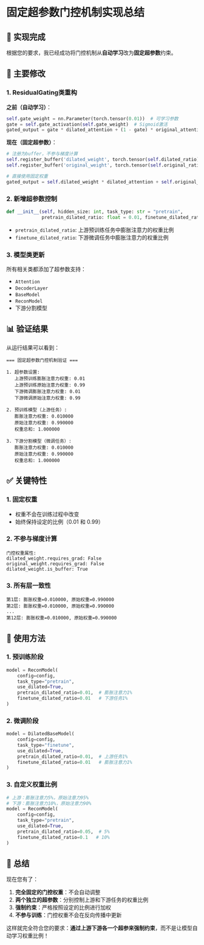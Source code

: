 # 固定超参数门控机制实现总结

## 🎯 实现完成

根据您的要求，我已经成功将门控机制从**自动学习**改为**固定超参数**约束。

## 🔧 主要修改

### 1. **ResidualGating类重构**

**之前（自动学习）**：
```python
self.gate_weight = nn.Parameter(torch.tensor(0.01))  # 可学习参数
gate = self.gate_activation(self.gate_weight)  # Sigmoid激活
gated_output = gate * dilated_attention + (1 - gate) * original_attention
```

**现在（固定超参数）**：
```python
# 注册为buffer，不参与梯度计算
self.register_buffer('dilated_weight', torch.tensor(self.dilated_ratio))
self.register_buffer('original_weight', torch.tensor(self.original_ratio))

# 直接使用固定权重
gated_output = self.dilated_weight * dilated_attention + self.original_weight * original_attention
```

### 2. **新增超参数控制**

```python
def __init__(self, hidden_size: int, task_type: str = "pretrain", 
             pretrain_dilated_ratio: float = 0.01, finetune_dilated_ratio: float = 0.01):
```

- `pretrain_dilated_ratio`: 上游预训练任务中膨胀注意力的权重比例
- `finetune_dilated_ratio`: 下游微调任务中膨胀注意力的权重比例

### 3. **模型类更新**

所有相关类都添加了超参数支持：
- `Attention`
- `DecoderLayer` 
- `BaseModel`
- `ReconModel`
- 下游分割模型

## 📊 验证结果

从运行结果可以看到：

```
=== 固定超参数门控机制验证 ===

1. 超参数设置:
   上游预训练膨胀注意力权重: 0.01
   上游预训练原始注意力权重: 0.99
   下游微调膨胀注意力权重: 0.01
   下游微调原始注意力权重: 0.99

2. 预训练模型（上游任务）:
   膨胀注意力权重: 0.010000
   原始注意力权重: 0.990000
   权重总和: 1.000000

3. 下游分割模型（微调任务）:
   膨胀注意力权重: 0.010000
   原始注意力权重: 0.990000
   权重总和: 1.000000
```

## ✅ 关键特性

### 1. **固定权重**
- 权重不会在训练过程中改变
- 始终保持设定的比例（0.01 和 0.99）

### 2. **不参与梯度计算**
```
门控权重属性:
dilated_weight.requires_grad: False
original_weight.requires_grad: False
dilated_weight.is_buffer: True
```

### 3. **所有层一致性**
```
第1层: 膨胀权重=0.010000, 原始权重=0.990000
第2层: 膨胀权重=0.010000, 原始权重=0.990000
...
第12层: 膨胀权重=0.010000, 原始权重=0.990000
```

## 🚀 使用方法

### 1. **预训练阶段**
```python
model = ReconModel(
    config=config,
    task_type="pretrain",
    use_dilated=True,
    pretrain_dilated_ratio=0.01,  # 膨胀注意力1%
    finetune_dilated_ratio=0.01   # 下游任务1%
)
```

### 2. **微调阶段**
```python
model = DilatedBaseModel(
    config=config,
    task_type="finetune",
    use_dilated=True,
    pretrain_dilated_ratio=0.01,  # 上游任务1%
    finetune_dilated_ratio=0.01   # 膨胀注意力1%
)
```

### 3. **自定义权重比例**
```python
# 上游：膨胀注意力5%，原始注意力95%
# 下游：膨胀注意力10%，原始注意力90%
model = ReconModel(
    config=config,
    task_type="pretrain",
    use_dilated=True,
    pretrain_dilated_ratio=0.05,  # 5%
    finetune_dilated_ratio=0.1   # 10%
)
```

## 🎯 总结

现在您有了：

1. **完全固定的门控权重**：不会自动调整
2. **两个独立的超参数**：分别控制上游和下游任务的权重比例
3. **强制约束**：严格按照设定的比例进行加权
4. **不参与训练**：门控权重不会在反向传播中更新

这样就完全符合您的要求：**通过上游下游各一个超参来强制约束**，而不是让模型自动学习权重比例！
